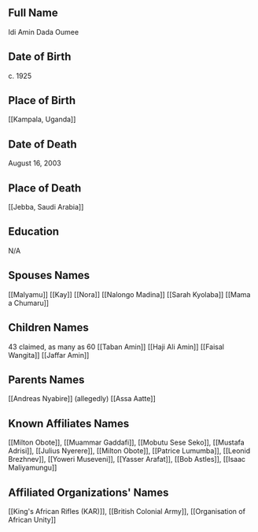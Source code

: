 ## Full Name
Idi Amin Dada Oumee

## Date of Birth
c. 1925 

## Place of Birth
[[Kampala, Uganda]]

## Date of Death
August 16, 2003

## Place of Death
[[Jebba, Saudi Arabia]]

## Education
N/A

## Spouses Names
[[Malyamu]]
[[Kay]]
[[Nora]]
[[Nalongo Madina]]
[[Sarah Kyolaba]]
[[Mama a Chumaru]]

## Children Names
43 claimed, as many as 60
[[Taban Amin]]
[[Haji Ali Amin]]
[[Faisal Wangita]]
[[Jaffar Amin]]


## Parents Names
[[Andreas Nyabire]] (allegedly)
[[Assa Aatte]]
## Known Affiliates Names
[[Milton Obote]], [[Muammar Gaddafi]], [[Mobutu Sese Seko]], [[Mustafa Adrisi]], [[Julius Nyerere]], [[Milton Obote]], [[Patrice Lumumba]], [[Leonid Brezhnev]], [[Yoweri Museveni]], [[Yasser Arafat]], [[Bob Astles]], [[Isaac Maliyamungu]]

## Affiliated Organizations' Names
[[King's African Rifles (KAR)]], [[British Colonial Army]], [[Organisation of African Unity]]